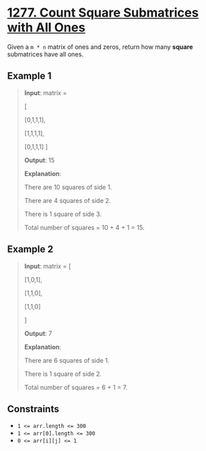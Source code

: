 # [1277. Count Square Submatrices with All Ones](https://leetcode.com/problems/count-square-submatrices-with-all-ones/description/)

Given a `m * n` matrix of ones and zeros, return how many **square** submatrices have all ones.

## Example 1

> **Input**: matrix =
>
> [
>
>  [0,1,1,1],
>
>  [1,1,1,1],
>
>  [0,1,1,1]
> ]
>
> **Output**: 15
>
> **Explanation**:
>
> There are 10 squares of side 1.
>
> There are 4 squares of side 2.
>
> There is  1 square of side 3.
>
> Total number of squares = 10 + 4 + 1 = 15.

## Example 2

> **Input**: matrix = 
> [
>
>  [1,0,1],
>
>  [1,1,0],
>
>  [1,1,0]
>
> ]
>
> **Output**: 7
>
> **Explanation**:
>
> There are 6 squares of side 1.
>
> There is 1 square of side 2.
>
> Total number of squares = 6 + 1 = 7.

## Constraints

- `1 <= arr.length <= 300`
- `1 <= arr[0].length <= 300`
- `0 <= arr[i][j] <= 1`
